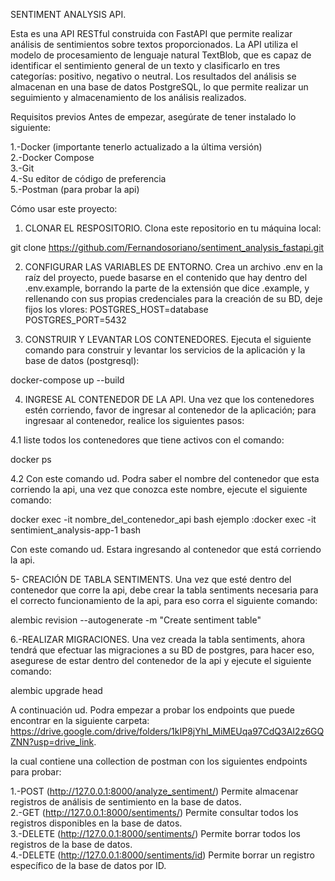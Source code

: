 SENTIMENT ANALYSIS API.

Esta es una API RESTful construida con FastAPI que permite realizar análisis de sentimientos sobre textos proporcionados. La API utiliza el modelo de procesamiento de lenguaje natural TextBlob, que es capaz de identificar el sentimiento general de un texto y clasificarlo en tres categorías: positivo, negativo o neutral. Los resultados del análisis se almacenan en una base de datos PostgreSQL, lo que permite realizar un seguimiento y almacenamiento de los análisis realizados.

Requisitos previos
Antes de empezar, asegúrate de tener instalado lo siguiente:

1.-Docker (importante tenerlo actualizado a la última versión)  
2.-Docker Compose  
3.-Git  
4.-Su editor de código de preferencia  
5.-Postman  (para probar la api)

Cómo usar este proyecto:

1. CLONAR EL RESPOSITORIO.
Clona este repositorio en tu máquina local:

git clone https://github.com/Fernandosoriano/sentiment_analysis_fastapi.git

2. CONFIGURAR LAS VARIABLES DE ENTORNO.
Crea un archivo .env en la raíz del proyecto, puede basarse en el contenido que hay dentro del
.env.example, borrando la parte de la extensión que dice .example, y rellenando con sus propias credenciales para la creación de su BD,
deje fijos los vlores:
POSTGRES_HOST=database   
POSTGRES_PORT=5432

4. CONSTRUIR Y LEVANTAR LOS CONTENEDORES.
Ejecuta el siguiente comando para construir y levantar los servicios de la aplicación y la base de datos (postgresql):

docker-compose up --build

4. INGRESE AL CONTENEDOR DE LA API.
Una vez que los contenedores estén corriendo, favor de ingresar al contenedor de la aplicación;
para ingresaar al contenedor, realice los siguientes pasos:

  4.1
  liste todos los contenedores que tiene activos con el comando:

  docker ps

  4.2
  Con este comando ud. Podra saber el nombre del contenedor que esta corriendo 
  la api, una vez que conozca este nombre, ejecute el siguiente comando:

docker exec -it nombre_del_contenedor_api bash 
ejemplo :docker exec -it sentimient_analysis-app-1 bash

Con este comando ud. Estara ingresando al contenedor que está corriendo la api.

5- CREACIÓN DE TABLA SENTIMENTS.
Una vez que esté dentro del contenedor que corre la api, debe crear la tabla sentiments
necesaria para el correcto funcionamiento de la api, para eso corra el siguiente comando:

alembic revision --autogenerate -m "Create sentiment table"

6.-REALIZAR MIGRACIONES.
Una vez creada la tabla sentiments, ahora tendrá que efectuar las migraciones a 
su BD de postgres, para hacer eso, asegurese de estar dentro del contenedor de la api
y ejecute el siguiente comando:

alembic upgrade head


A continuación ud. Podra empezar a probar los endpoints que puede encontrar
en la siguiente carpeta: https://drive.google.com/drive/folders/1kIP8jYhl_MiMEUqa97CdQ3AI2z6GQZNN?usp=drive_link.

la cual contiene una collection de postman con los siguientes endpoints para probar:

1.-POST (http://127.0.0.1:8000/analyze_sentiment/) Permite almacenar registros de análisis de sentimiento en la base de datos.  
2.-GET (http://127.0.0.1:8000/sentiments/) Permite consultar todos los registros disponibles en la base de datos.   
3.-DELETE (http://127.0.0.1:8000/sentiments/) Permite borrar todos los registros de la base de datos.  
4.-DELETE (http://127.0.0.1:8000/sentiments/id) Permite borrar un registro específico de la base de datos por ID.





















